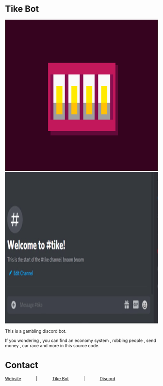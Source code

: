 # Tike Bot 

<img src="https://github.com/saliherdemk/Tike/blob/master/media/logo.png" alt="Tike Logo" width="1000" height="500" />

<img src="https://github.com/saliherdemk/Tike/blob/master/media/giphy.gif" alt="Tike Logo" width="1000" height="500" />

This is a gambling discord bot.

If you wondering , you can find an economy system , robbing people , send money , car race and more in this source code.

# Contact

[Website](http://tyche.ga)⠀ ⠀⠀ ⠀|⠀ ⠀⠀ ⠀[Tike Bot](https://top.gg/bot/818200360819884062)⠀ ⠀⠀ ⠀|⠀ ⠀⠀ ⠀[Discord](https://discord.gg/vFCRRmd8)


